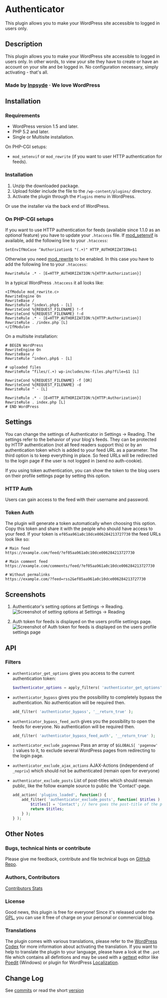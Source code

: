 # Authenticator

This plugin allows you to make your WordPress site accessible to logged in users only.

## Description
This plugin allows you to make your WordPress site accessible to logged in users only. In other words, to view your site they have to create or have an account on your site and be logged in. No configuration necessary, simply activating - that's all.

### Made by [Inpsyde](http://inpsyde.com) &middot; We love WordPress

## Installation
### Requirements
* WordPress version 1.5 and later.
* PHP 5.2 and later.
* Single or Multisite installation.

On PHP-CGI setups:

- `mod_setenvif` or `mod_rewrite` (if you want to user HTTP authentication for feeds).

### Installation
1. Unzip the downloaded package.
2. Upload folder include the file to the `/wp-content/plugins/` directory.
3. Activate the plugin through the `Plugins` menu in WordPress.

Or use the installer via the back end of WordPress.

### On PHP-CGI setups
If you want to use HTTP authentication for feeds (available since 1.1.0 as an *optional* feature) you have to update your `.htaccess` file. If [mod_setenvif](http://httpd.apache.org/docs/2.0/mod/mod_setenvif.html) is available, add the following line to your `.htaccess`:

```
SetEnvIfNoCase ^Authorization$ "(.+)" HTTP_AUTHORIZATION=$1
```

Otherwise you need [mod_rewrite](http://httpd.apache.org/docs/current/mod/mod_rewrite.html) to be enabled. In this case you have to add the following line to your `.htaccess`:

```
RewriteRule .* - [E=HTTP_AUTHORIZATION:%{HTTP:Authorization}]
```

In a typical WordPress `.htaccess` it all looks like:

```
<IfModule mod_rewrite.c>
RewriteEngine On
RewriteBase /
RewriteRule ^index\.php$ - [L]
RewriteCond %{REQUEST_FILENAME} !-f
RewriteCond %{REQUEST_FILENAME} !-d
RewriteRule .* - [E=HTTP_AUTHORIZATION:%{HTTP:Authorization}]
RewriteRule . /index.php [L]
</IfModule>
```

On a multisite installation:

```
# BEGIN WordPress
RewriteEngine On
RewriteBase /
RewriteRule ^index\.php$ - [L]

# uploaded files
RewriteRule ^files/(.+) wp-includes/ms-files.php?file=$1 [L]

RewriteCond %{REQUEST_FILENAME} -f [OR]
RewriteCond %{REQUEST_FILENAME} -d
RewriteRule ^ - [L]

RewriteRule .* - [E=HTTP_AUTHORIZATION:%{HTTP:Authorization}]
RewriteRule . index.php [L]
# END WordPress
```
## Settings
You can change the settings of Authenticator in Settings → Reading. The settings refer to the behavior of your blog's feeds. They can be protected by HTTP authentication (not all feed readers support this) or by an authentication token which is added to your feed URL as a parameter. The third option is to keep everything in place. So feed URLs will be redirected to the login page if the user is not logged in (send no auth-cookie).

If you using token authentication, you can show the token to the blog users on their profile settings page by setting this option.

### HTTP Auth
Users can gain access to the feed with their username and password.

### Token Auth
The plugin will generate a token automatically when choosing this option. Copy this token and share it with the people who should have access to your feed. If your token is `ef05aa961a0c10dce006284213727730` the feed URLs look like so:

```
# Main feed
https://example.com/feed/?ef05aa961a0c10dce006284213727730

# Main comment feed
https://example.com/comments/feed/?ef05aa961a0c10dce006284213727730

# Without permalinks
https://example.com/?feed=rss2&ef05aa961a0c10dce006284213727730
```

## Screenshots
1. Authenticator's setting options at Settings → Reading.
![Screenshot of setting options at Settings → Reading](https://raw2.github.com/bueltge/Authenticator/master/assets/screenshot-1.png)

2. Auth token for feeds is displayed on the users profile settings page.
![Screenshot of Auth token for feeds is displayed on the users profile settings page](https://raw2.github.com/bueltge/Authenticator/master/assets/screenshot-2.png)

## API
### Filters
* `authenticator_get_options` gives you access to the current authentication token:

    ```php
    $authenticator_options = apply_filters( 'authenticator_get_options', array() );
    ```

* `authenticator_bypass` gives you the possibillity to completely bypass the authentication. No authentication will be required then.

    ```php
    add_filter( 'authenticator_bypass', '__return_true' );
    ```

* `authenticator_bypass_feed_auth` gives you the possibility to open the feeds for everyone. No authentication will be required then.

    ```php
    add_filter( 'authenticator_bypass_feed_auth', '__return_true' );
    ```

* `authenticator_exclude_pagenows` Pass an array of `$GLOBALS[ 'pagenow' ]` values to it, to exclude several WordPress pages from redirecting to the login page.

* `authenticator_exclude_ajax_actions` AJAX-Actions (independend of `_nopriv`) which should not be authenticated (remain open for everyone)

* `authenticator_exclude_posts` List of post-titles which should remain public, like the follow example source to public the 'Contact'-page.

    ```php
    add_action( 'plugins_loaded', function() {
        add_filter( 'authenticator_exclude_posts', function( $titles ) {
            $titles[] = 'Contact'; // here goes the post-title of the post/page you want to exclude
            return $titles;
        } );
    } );
    ```

## Other Notes
### Bugs, technical hints or contribute
Please give me feedback, contribute and file technical bugs on [GitHub Repo](https://github.com/bueltge/Authenticator).

### Authors, Contributors
[Contributors Stats](https://github.com/bueltge/Authenticator/graphs/contributors)

### License
Good news, this plugin is free for everyone! Since it's released under the [GPL](./license.txt), you can use it free of charge on your personal or commercial blog.

### Translations
The plugin comes with various translations, please refer to the [WordPress Codex](https://codex.wordpress.org/Installing_WordPress_in_Your_Language) for more information about activating the translation. If you want to help to translate the plugin to your language, please have a look at the `.pot` file which contains all defintions and may be used with a [gettext](http://www.gnu.org/software/gettext/) editor like [Poedit](http://www.poedit.net/) (Windows) or plugin for WordPress [Localization](http://wordpress.org/extend/plugins/codestyling-localization/).

## Change Log
See [commits](https://github.com/bueltge/Authenticator/commits/master) or read the short [version](https://wordpress.org/plugins/authenticator/#developers)
